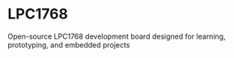 # LPC1768
Open-source LPC1768 development board designed for learning, prototyping, and embedded projects
